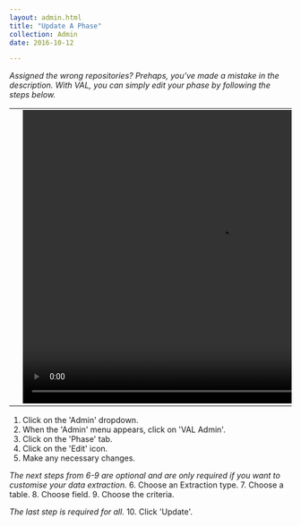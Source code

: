 ```yaml
---
layout: admin.html
title: "Update A Phase"
collection: Admin
date: 2016-10-12

---
```

_Assigned the wrong repositories? Prehaps, you've made a mistake in the description. With VAL, you can simply edit your phase by following the steps below._

<table>
<tr>
<td width="50px"></td>
<td width="700px">
<video width="700" height="525" controls>
	<source src="/assets/video/UserProfile/How_to_update_a_phase.mp4" type="video/mp4">
	Your browser does not support the video tag.
</video>
</td>
<td width="50px"></td>
</tr>
</table>

1.	Click on the 'Admin' dropdown.
2.  When the 'Admin' menu appears, click on 'VAL Admin'.
3.  Click on the 'Phase' tab.
4.  Click on the 'Edit' icon.
5.  Make any necessary changes.

_The next steps from 6-9 are optional and are only required if you want to customise your data extraction._
6.  Choose an Extraction type.
7.  Choose a table.
8.  Choose field.
9.  Choose the criteria.

_The last step is required for all._
10.  Click 'Update'.
